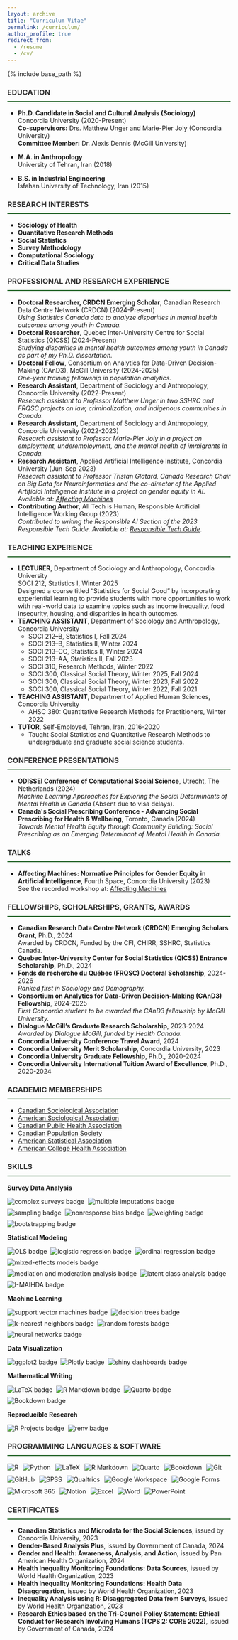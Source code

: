 ```yaml
---
layout: archive
title: "Curriculum Vitae"
permalink: /curriculum/
author_profile: true
redirect_from:
  - /resume
  - /cv/
---
```

{% include base_path %}

<style>
  h3 {
    border-bottom: 2px solid #1B5E20; /* Accessible Dark Green */
    font-weight: bold;
    padding-bottom: 10px; /* Space between text and the line */
    color: #333; /* Dark Gray Text */
  }
</style>


### <i class="fas fa-graduation-cap"></i> EDUCATION

  - **Ph.D. Candidate in Social and Cultural Analysis (Sociology)**  
  Concordia University (2020-Present)   
   **Co-supervisors:** Drs. Matthew Unger and Marie-Pier Joly (Concordia University)  
   **Committee Member:** Dr. Alexis Dennis (McGill University)  
 

- **M.A. in Anthropology**  
  University of Tehran, Iran (2018)  

- **B.S. in Industrial Engineering**  
  Isfahan University of Technology, Iran (2015)  


<!-- RESEARCH INTERESTS -->
<h3><i class="fas fa-lightbulb"></i> RESEARCH INTERESTS</h3>
<ul>
  <li><i class="fas fa-heartbeat" style="color: #1B5E20;"></i> <strong>Sociology of Health</strong></li>
  <li><i class="fas fa-chart-line" style="color: #1B5E20;"></i> <strong>Quantitative Research Methods</strong></li>
  <li><i class="fas fa-chart-bar" style="color: #1B5E20;"></i> <strong>Social Statistics</strong></li>
  <li><i class="fas fa-poll" style="color: #1B5E20;"></i> <strong>Survey Methodology</strong></li>
  <li><i class="fas fa-laptop-code" style="color: #1B5E20;"></i> <strong>Computational Sociology</strong></li>
  <li><i class="fas fa-database" style="color: #1B5E20;"></i> <strong>Critical Data Studies</strong></li>
</ul>


### <i class="fas fa-briefcase"></i> PROFESSIONAL AND RESEARCH EXPERIENCE
- **Doctoral Researcher, CRDCN Emerging Scholar**, Canadian Research Data Centre Network (CRDCN) (2024-Present)  
  *Using Statistics Canada data to analyze disparities in mental health outcomes among youth in Canada.*
- **Doctoral Researcher**, Quebec Inter-University Centre for Social Statistics (QICSS) (2024-Present)  
  *Studying disparities in mental health outcomes among youth in Canada as part of my Ph.D. dissertation.*
- **Doctoral Fellow**, Consortium on Analytics for Data-Driven Decision-Making (CAnD3), McGill University (2024-2025)  
  *One-year training fellowship in population analytics.*
- **Research Assistant**, Department of Sociology and Anthropology, Concordia University (2022-Present)  
  *Research assistant to Professor Matthew Unger in two SSHRC and FRQSC projects on law, criminalization, and Indigenous communities in Canada.*  
- **Research Assistant**, Department of Sociology and Anthropology, Concordia University (2022-2023)  
   *Research assistant to Professor Marie-Pier Joly in a project on employment, underemployment, and the mental health of immigrants in Canada.*
- **Research Assistant**, Applied Artificial Intelligence Institute, Concordia University (Jun-Sep 2023)  
  *Research assistant to Professor Tristan Glatard, Canada Research Chair on Big Data for Neuroinformatics and the co-director of the Applied Artificial Intelligence Institute in a project on gender equity in AI.*  
  *Available at: [Affecting Machines](https://affectingmachines.net/)*
- **Contributing Author**, All Tech is Human, Responsible Artificial Intelligence Working Group (2023)  
  *Contributed to writing the Responsible AI Section of the 2023 Responsible Tech Guide.*
  *Available at: [Responsible Tech Guide](https://alltechishuman.org/responsible-tech-guide).*  


<!-- TEACHING EXPERIENCE -->
<h3><i class="fas fa-chalkboard-teacher"></i> TEACHING EXPERIENCE</h3>
<ul>
  <li><strong>LECTURER</strong>, Department of Sociology and Anthropology, Concordia University  
    <br>SOCI 212, Statistics I, Winter 2025  
    <br>Designed a course titled “Statistics for Social Good” by incorporating experiential learning to provide students with more opportunities to work with real-world data to examine topics such as income inequality, food insecurity, housing, and disparities in health outcomes.
  </li>
  <li><strong>TEACHING ASSISTANT</strong>, Department of Sociology and Anthropology, Concordia University  
    <ul>
      <li>SOCI 212–B, Statistics I, Fall 2024</li>
      <li>SOCI 213–B, Statistics II, Winter 2024</li>
      <li>SOCI 213–CC, Statistics II, Winter 2024</li>
      <li>SOCI 213–AA, Statistics II, Fall 2023</li>
      <li>SOCI 310, Research Methods, Winter 2022</li>
      <li>SOCI 300, Classical Social Theory, Winter 2025, Fall 2024</li>
      <li>SOCI 300, Classical Social Theory, Winter 2023, Fall 2022</li>
      <li>SOCI 300, Classical Social Theory, Winter 2022, Fall 2021</li>
    </ul>
  </li>
  <li><strong>TEACHING ASSISTANT</strong>, Department of Applied Human Sciences, Concordia University  
    <ul>
      <li>AHSC 380: Quantitative Research Methods for Practitioners, Winter 2022</li>
    </ul>
  </li>
  <li><strong>TUTOR</strong>, Self-Employed, Tehran, Iran, 2016-2020  
    <ul>
      <li>Taught Social Statistics and Quantitative Research Methods to undergraduate and graduate social science students.</li>
    </ul>
  </li>
</ul>

<!-- CONFERENCE PRESENTATIONS -->
<h3><i class="fas fa-chalkboard-teacher"></i> CONFERENCE PRESENTATIONS</h3>
<ul>
  <li><strong>ODISSEI Conference of Computational Social Science</strong>, Utrecht, The Netherlands (2024)  
    <br><em>Machine Learning Approaches for Exploring the Social Determinants of Mental Health in Canada</em> (Absent due to visa delays).
  </li>
  <li><strong>Canada's Social Prescribing Conference - Advancing Social Prescribing for Health & Wellbeing</strong>, Toronto, Canada (2024)  
    <br><em>Towards Mental Health Equity through Community Building: Social Prescribing as an Emerging Determinant of Mental Health in Canada.</em>
  </li>
</ul>

<!-- TALKS -->
<h3><i class="fas fa-microphone"></i> TALKS</h3>
<ul>
  <li><strong>Affecting Machines: Normative Principles for Gender Equity in Artificial Intelligence</strong>, Fourth Space, Concordia University (2023)  
    <br>See the recorded workshop at: <a href="https://www.youtube.com/live/6UNZkXNQeU0?si=QRERKwbGPYSppP5C">Affecting Machines</a>
  </li>
</ul>

<!-- FELLOWSHIPS, SCHOLARSHIPS, GRANTS, AWARDS -->
<h3><i class="fas fa-trophy"></i> FELLOWSHIPS, SCHOLARSHIPS, GRANTS, AWARDS</h3>
<ul>
  <li><strong>Canadian Research Data Centre Network (CRDCN) Emerging Scholars Grant</strong>, Ph.D., 2024  
    <br>Awarded by CRDCN, Funded by the CFI, CHIRR, SSHRC, Statistics Canada.
  </li>
  <li><strong>Quebec Inter-University Center for Social Statistics (QICSS) Entrance Scholarship</strong>, Ph.D., 2024</li>
  <li><strong>Fonds de recherche du Québec (FRQSC) Doctoral Scholarship</strong>, 2024-2026  
    <br><em>Ranked first in Sociology and Demography.</em>
  </li>
  <li><strong>Consortium on Analytics for Data-Driven Decision-Making (CAnD3) Fellowship</strong>, 2024-2025  
    <br><em>First Concordia student to be awarded the CAnD3 fellowship by McGill University.</em>
  </li>
  <li><strong>Dialogue McGill’s Graduate Research Scholarship</strong>, 2023-2024  
    <br><em>Awarded by Dialogue McGill, funded by Health Canada.</em>
  </li>
  <li><strong>Concordia University Conference Travel Award</strong>, 2024</li>
  <li><strong>Concordia University Merit Scholarship</strong>, Concordia University, 2023</li>
  <li><strong>Concordia University Graduate Fellowship</strong>, Ph.D., 2020-2024</li>
  <li><strong>Concordia University International Tuition Award of Excellence</strong>, Ph.D., 2020-2024</li>
</ul>

<!-- ACADEMIC MEMBERSHIPS -->
<h3><i class="fas fa-users"></i> ACADEMIC MEMBERSHIPS</h3>
<ul>
  <li><a href="https://www.csa-scs.ca">Canadian Sociological Association</a></li>
  <li><a href="https://www.asanet.org">American Sociological Association</a></li>
  <li><a href="https://www.cpha.ca">Canadian Public Health Association</a></li>
  <li><a href="https://www.canpopsoc.ca">Canadian Population Society</a></li>
  <li><a href="https://www.amstat.org">American Statistical Association</a></li>
  <li><a href="https://www.acha.org">American College Health Association</a></li>
</ul>

<!-- SKILLS -->
<h3><i class="fas fa-chart-bar"></i> SKILLS</h3>
<p><strong>Survey Data Analysis</strong></p>
<div style="display: flex; flex-wrap: wrap; gap: 8px;">
  <img src="https://img.shields.io/badge/complex%20surveys-blue" alt="complex surveys badge">
  <img src="https://img.shields.io/badge/multiple%20imputations-green" alt="multiple imputations badge">
  <img src="https://img.shields.io/badge/sampling-red" alt="sampling badge">
  <img src="https://img.shields.io/badge/nonresponse%20bias-blue" alt="nonresponse bias badge">
  <img src="https://img.shields.io/badge/weighting-green" alt="weighting badge">
  <img src="https://img.shields.io/badge/bootstrapping-red" alt="bootstrapping badge">
</div>

<p><strong>Statistical Modeling</strong></p>
<div style="display: flex; flex-wrap: wrap; gap: 8px;">
  <img src="https://img.shields.io/badge/OLS-blue" alt="OLS badge">
  <img src="https://img.shields.io/badge/logistic%20regression-green" alt="logistic regression badge">
  <img src="https://img.shields.io/badge/ordinal%20regression-red" alt="ordinal regression badge">
  <img src="https://img.shields.io/badge/mixed%2Deffects%20models-blue" alt="mixed-effects models badge">
  <img src="https://img.shields.io/badge/mediation%20and%20moderation%20analysis-green" alt="mediation and moderation analysis badge">
  <img src="https://img.shields.io/badge/latent%20class%20analysis-red" alt="latent class analysis badge">
  <img src="https://img.shields.io/badge/I%2DMAIHDA-blue" alt="I-MAIHDA badge">
</div>

<p><strong>Machine Learning</strong></p>
<div style="display: flex; flex-wrap: wrap; gap: 8px;">
  <img src="https://img.shields.io/badge/support%20vector%20machines-green" alt="support vector machines badge">
  <img src="https://img.shields.io/badge/decision%20trees-red" alt="decision trees badge">
  <img src="https://img.shields.io/badge/k%2Dnearest%20neighbors-blue" alt="k-nearest neighbors badge">
  <img src="https://img.shields.io/badge/random%20forests-green" alt="random forests badge">
  <img src="https://img.shields.io/badge/neural%20networks-red" alt="neural networks badge">
</div>

<p><strong>Data Visualization</strong></p>
<div style="display: flex; flex-wrap: wrap; gap: 8px;">
  <img src="https://img.shields.io/badge/ggplot2-blue" alt="ggplot2 badge">
  <img src="https://img.shields.io/badge/Plotly-green" alt="Plotly badge">
  <img src="https://img.shields.io/badge/shiny%20dashboards-red" alt="shiny dashboards badge">
</div>

<p><strong>Mathematical Writing</strong></p>
<div style="display: flex; flex-wrap: wrap; gap: 8px;">
  <img src="https://img.shields.io/badge/LaTeX-blue" alt="LaTeX badge">
  <img src="https://img.shields.io/badge/R%20Markdown-green" alt="R Markdown badge">
  <img src="https://img.shields.io/badge/Quarto-red" alt="Quarto badge">
  <img src="https://img.shields.io/badge/Bookdown-blue" alt="Bookdown badge">
</div>

<p><strong>Reproducible Research</strong></p>
<div style="display: flex; flex-wrap: wrap; gap: 8px;">
  <img src="https://img.shields.io/badge/R%20Projects-green" alt="R Projects badge">
  <img src="https://img.shields.io/badge/renv-red" alt="renv badge">
</div>

<!-- PROGRAMMING LANGUAGES & SOFTWARE -->
<h3><i class="fab fa-r-project"></i> PROGRAMMING LANGUAGES & SOFTWARE</h3>
<div style="display: flex; flex-wrap: wrap; gap: 10px; align-items: center;">
  <img src="https://img.shields.io/badge/-R-blue?logo=R&logoColor=white" alt="R">
  <img src="https://img.shields.io/badge/-Python-yellow?logo=Python&logoColor=white" alt="Python">
  <img src="https://img.shields.io/badge/-LaTeX-blue?logo=latex&logoColor=white" alt="LaTeX">
  <img src="https://img.shields.io/badge/-R%20Markdown-blue?logo=R&logoColor=white" alt="R Markdown">
  <img src="https://img.shields.io/badge/-Quarto-blueviolet?logo=quarto&logoColor=white" alt="Quarto">
  <img src="https://img.shields.io/badge/-Bookdown-darkgreen?logo=r&logoColor=white" alt="Bookdown">
  <img src="https://img.shields.io/badge/-Git-orange?logo=git&logoColor=white" alt="Git">
  <img src="https://img.shields.io/badge/-GitHub-black?logo=github&logoColor=white" alt="GitHub">
  <img src="https://img.shields.io/badge/-SPSS-lightblue" alt="SPSS">
  <img src="https://img.shields.io/badge/-Qualtrics-purple" alt="Qualtrics">
  <img src="https://img.shields.io/badge/-Google%20Workspace-blue?logo=googleworkspace&logoColor=white" alt="Google Workspace">
  <img src="https://img.shields.io/badge/-Google%20Forms-green?logo=googleforms&logoColor=white" alt="Google Forms">
  <img src="https://img.shields.io/badge/-Microsoft%20365-blue?logo=microsoftoffice&logoColor=white" alt="Microsoft 365">
  <img src="https://img.shields.io/badge/-Notion-black?logo=notion&logoColor=white" alt="Notion">
  <img src="https://img.shields.io/badge/-Excel-green?logo=microsoftexcel&logoColor=white" alt="Excel">
  <img src="https://img.shields.io/badge/-Word-blue?logo=microsoftword&logoColor=white" alt="Word">
  <img src="https://img.shields.io/badge/-PowerPoint-orange?logo=microsoftpowerpoint&logoColor=white" alt="PowerPoint">
</div>

<!-- CERTIFICATES -->
<h3><i class="fas fa-award"></i> CERTIFICATES</h3>
<ul>
  <li><strong>Canadian Statistics and Microdata for the Social Sciences</strong>, issued by Concordia University, 2023</li>
  <li><strong>Gender-Based Analysis Plus</strong>, issued by Government of Canada, 2024</li>
  <li><strong>Gender and Health: Awareness, Analysis, and Action</strong>, issued by Pan American Health Organization, 2024</li>
  <li><strong>Health Inequality Monitoring Foundations: Data Sources</strong>, issued by World Health Organization, 2023</li>
  <li><strong>Health Inequality Monitoring Foundations: Health Data Disaggregation</strong>, issued by World Health Organization, 2023</li>
  <li><strong>Inequality Analysis using R: Disaggregated Data from Surveys</strong>, issued by World Health Organization, 2023</li>
  <li><strong>Research Ethics based on the Tri-Council Policy Statement: Ethical Conduct for Research Involving Humans (TCPS 2: CORE 2022)</strong>, issued by Government of Canada, 2024</li>
</ul>